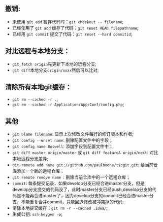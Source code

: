 

## 撤销:
  - 未使用 `git add` 暂存代码时：`git checkout -- filename`;
  - 已经使用了 `git add` 缓存了代码：`git reset HEAD filepathname`;
  - 已经用 `git commit` 提交了代码：`git reset --hard commitid`;

## 对比远程与本地分支：
  - `git fetch origin`先更新下本地的远程分支;
  - `git diff`本地分支`origin/xxxx`然后可以比对;
  
## 清除所有本地git缓存：
  - `git rm --cached -r .`;
  - `git rm --cached -r Application/App/Conf/config.php`;

## 其他

* `git blame filename`: 显示上次修改文件每行的修订版本和作者;
* `git config --unset name`: 删除配置文件中的字段；
* `git config name Boswell`: 添加字段到配置文件中；
* `git diff master origin/master` 或 `git diff featureA origin/next`: 对比本地远程分支差异;
* `git remote add name git://github.com/paulboone/ticgit.git`: 给当前仓库添加一个新的远程仓库；
* `git remote remove name `: 删除当前仓库中的一个远程仓库；
* `commit`: 每条提交记录，如果develop分支已经合进master分支，但是develop分支提交的代码没了，此时master分支已经push,develop分支的代码是不能再合进master了，因为develop分支的commit已经合进master分支，不能重复合并commit，只能回退修改被冲突掉的代码;
* 清除本地提交缓存：`git rm -r --cached .idea/`;
* 生成公钥: `ssh-keygen -o`;
